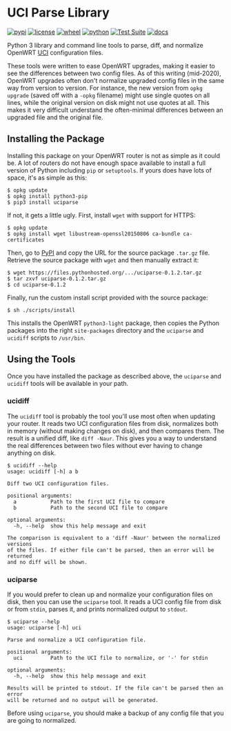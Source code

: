 # UCI Parse Library

[![pypi](https://img.shields.io/pypi/v/uciparse.svg)](https://pypi.org/project/uciparse/)
[![license](https://img.shields.io/pypi/l/uciparse.svg)](https://github.com/pronovic/uci-parse/blob/master/LICENSE)
[![wheel](https://img.shields.io/pypi/wheel/uciparse.svg)](https://pypi.org/project/uciparse/)
[![python](https://img.shields.io/pypi/pyversions/uciparse.svg)](https://pypi.org/project/uciparse/)
[![Test Suite](https://github.com/pronovic/uci-parse/workflows/Test%20Suite/badge.svg)](https://github.com/pronovic/uci-parse/actions?query=workflow%3A%22Test+Suite%22)
[![docs](https://readthedocs.org/projects/uci-parse/badge/?version=stable&style=flat)](https://uci-parse.readthedocs.io/en/stable/)

Python 3 library and command line tools to parse, diff, and normalize OpenWRT
[UCI](https://openwrt.org/docs/guide-user/base-system/uci) configuration files.

These tools were written to ease OpenWRT upgrades, making it easier to see the
differences between two config files.  As of this writing (mid-2020), OpenWRT
upgrades often don't normalize upgraded config files in the same way from
version to version.  For instance, the new version from `opkg upgrade` (saved
off with a `-opkg` filename) might use single quotes on all lines, while the
original version on disk might not use quotes at all.  This makes it very
difficult understand the often-minimal differences between an upgraded file and
the original file.

## Installing the Package

Installing this package on your OpenWRT router is not as simple as it could be.
A lot of routers do not have enough space available to install a full version
of Python including `pip` or `setuptools`.  If yours does have lots of space,
it's as simple as this:

```
$ opkg update
$ opkg install python3-pip
$ pip3 install uciparse
```

If not, it gets a little ugly.  First, install `wget` with support for HTTPS:

```
$ opkg update
$ opkg install wget libustream-openssl20150806 ca-bundle ca-certificates
```

Then, go to [PyPI](https://pypi.org/project/uciparse/#files) and copy the
URL for the source package `.tar.gz` file.  Retrieve the source package 
with `wget` and then manually extract it:

```
$ wget https://files.pythonhosted.org/.../uciparse-0.1.2.tar.gz
$ tar zxvf uciparse-0.1.2.tar.gz
$ cd uciparse-0.1.2
```

Finally, run the custom install script provided with the source package:

```
$ sh ./scripts/install
```

This installs the OpenWRT `python3-light` package, then copies the Python
packages into the right `site-packages` directory and the `uciparse` and
`ucidiff` scripts to `/usr/bin`.

## Using the Tools

Once you have installed the package as described above, the `uciparse` and
`ucidiff` tools will be available in your path.  

### ucidiff

The `ucidiff` tool is probably the tool you'll use most often when updating
your router.  It reads two UCI configuration files from disk, normalizes both in
memory (without making changes on disk), and then compares them.  The result is
a unified diff, like `diff -Naur`.  This gives you a way to understand the real
differences between two files without ever having to change anything on disk.

```
$ ucidiff --help
usage: ucidiff [-h] a b

Diff two UCI configuration files.

positional arguments:
  a           Path to the first UCI file to compare
  b           Path to the second UCI file to compare

optional arguments:
  -h, --help  show this help message and exit

The comparison is equivalent to a 'diff -Naur' between the normalized versions
of the files. If either file can't be parsed, then an error will be returned
and no diff will be shown.
```

### uciparse

If you would prefer to clean up and normalize your configuration files on disk,
then you can use the `uciparse` tool.  It reads a UCI config file from disk or
from `stdin`, parses it, and prints normalized output to `stdout`.  

```
$ uciparse --help
usage: uciparse [-h] uci

Parse and normalize a UCI configuration file.

positional arguments:
  uci         Path to the UCI file to normalize, or '-' for stdin

optional arguments:
  -h, --help  show this help message and exit

Results will be printed to stdout. If the file can't be parsed then an error
will be returned and no output will be generated.
```

Before using ``uciparse``, you should make a backup of any config file that you
are going to normalized.
